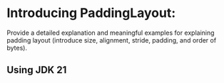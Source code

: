 # Introducing PaddingLayout:
Provide a detailed explanation and meaningful examples for explaining padding layout (introduce size, alignment, stride, padding, and order of bytes).

## Using JDK 21